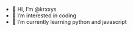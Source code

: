 - 👋 Hi, I’m @krxxys
- 👀 I’m interested in coding
- 🌱 I’m currently learning python and javascript

<!---
krxxys/krxxys is a ✨ special ✨ repository because its `README.md` (this file) appears on your GitHub profile.
You can click the Preview link to take a look at your changes.
--->
